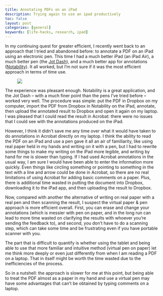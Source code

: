 ```yaml
---
title: Annotating PDFs on an iPad
description: Trying again to use an ipad productively
toc: false
layout: post
categories: [general]
keywords: [life-hacks, research, ipad]
---
```


In my continuing quest for greater efficient, I recently went back to an approach that I tried and abandoned before: to annotate a PDF on an iPad using an electronic pen. This time I had a much better iPad (an iPad Air), a much better pen (the [Jot Dash](http://www.adonit.net/jot/dash/)), and a much better app for annotations ([Notability](http://www.gingerlabs.com)). It all worked, but I’m not sure if it was the most efficient approach in terms of time use. 

<figure class="float-right width-25">
  <img src="/blog/images/ipad-pdf-annotations.jpg"/>
</figure>

The experience was pleasant enough. Notability is a great application, and the Jot Dash – with a much finer point than the pens I’ve tried before – worked very well. The procedure was simple: put the PDF in Dropbox on my computer, import the PDF from Dropbox in Notability on the iPad, annotate, then upload the annotated result to Dropbox and open it again on my laptop. I was pleased that I could read the result in Acrobat: there were no issues that I could see with the annotations produced on the iPad.

However, I think it didn’t save me any time over what it would have taken to do annotations in Acrobat directly on my laptop.  I think the ability to read the PDF on an iPad and use a pen gave it all an air of familiarity, like using real paper held in my hands and writing on it with a pen, but I had to rewrite some things to make my writing on the iPad more legible, and writing by hand for me is slower than typing. If I had used Acrobat annotations in the usual way, I am sure I would have been able to enter the information more quickly. Even things like circling something or pointing to something in the text with a line and arrow could be done in Acrobat, so there are no real limitations of using Acrobat for adding basic comments on a paper. Plus, there is additional time wasted in putting the document into Dropbox, downloading it to the iPad app, and then uploading the result to Dropbox.

Now, compared with another the alternative of writing on real paper with a real pen and then scanning the result, I suspect the virtual paper & pen approach is more efficient overall. First, you can erase and change your annotations (which is messier with pen on paper, and in the long run can lead to more time wasted on clarifying the results with whoever you’re sending the feedback to), and second, you don’t have to do a scanning step, which can take some time and be frustrating even if you have portable scanner with you.

The part that is difficult to quantify is whether using the tablet and being able to use that more familiar and intuitive method (virtual pen on paper) let me think more deeply or even just differently from when I am reading a PDF on a laptop. That in itself might be worth the time wasted due to the inefficiencies of the process.

So in a nutshell: the approach is slower for me at this point, but being able to treat the PDF almost as a paper in my hand and use a virtual pen may have some advantages that can’t be obtained by typing comments on a laptop.
